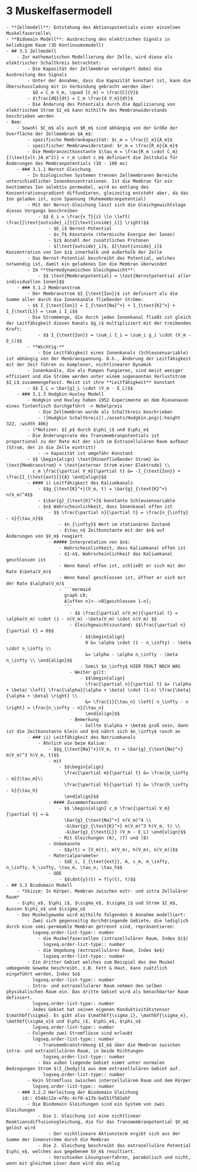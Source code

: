 # 3 Muskelfasermodell
	- **Zellmodell**: Entstehung des Aktionspotentials einer einzelnen Muskelfaserzelle\
	- **Bidomain Modell**: Ausbreitung des elektrischen Signals in beliebigem Raum (3D Kontinuumsmodell)
	- ## 3.1 Zellmodell
		- Zur mathematischen Modellierung der Zelle, wird diese als elektrischer Schaltkreis betrachtet:
			- Die Kapazität der Zellmembran verzögert dabei die Ausbreitung des Signals
			- Unter der Annahme, dass die Kapazität konstant ist, kann die Überschussladung mit in Verbindung gebracht werden über: 
			  $Q = C_m V_m, \quad [C_m] = \frac{C}{V}$
			- $\frac{dQ}{dt} = C_m \frac{d V_m}{dt}$
			- Die Änderung des Potentials durch die Applizierung von elektrischem Strom $I_e$ kann mithilfe des Membranwiderstands beschrieben werden
	- Bem:
		- Sowohl $C_m$ als auch $R_m$ sind abhängig von der Größe der Overfläche der Zellmembran $A_m$:
			- spezifische Membrankapazität: $c_m = \frac{C_m}{A_m}$
			- spezifischer Membranwiderstand: $r_m = \frac{R_m}{A_m}$
			- Die Membranzeitkonstante $\tau_m = \frac{R_m \cdot C_m}{(\text{vlt.}A_m^2)} = r_m \cdot c_m$ definiert die Zeitskala für Änderungen des Membranpotentials (10 - 100 ms)
		- ### 3.1.1 Nernst Gleichung
			- In biologischen Systemen trennen Zellmembranen Bereiche unterschiedlicher Ionenkonzentrationen. Ist die Membran für ein bestimmtes Ion selektiv permeabel, wird es entlang des Konzentrationsgradient diffundieren, gleizeitig entsteht aber, da das Ion geladen ist, eine Spannung (Ruhemembranpotential)
			- Mit der Nernst-Gleichung lässt sich die Gleichgewichtslage dieses Vorgangs beschreiben
				- $$ E_i = \frac{v_T}{z} \ln \left( \frac{[\text{outside}_i]}{[\text{inside}_i]} \right)$$
					- $E_i$ Nernst-Potential
					- $v_T$ Konstante (thermische Energie der Ionen)
					- $z$ Anzahl der zusätzlichen Protonen
					- $[\text{outside}_i]$, $[\text{inside}_i]$ Konzentration von Ion $i$ innerhalb und außerhalb der Zelle
			- Das Nernst-Potential beschreibt das Potential, welches notwendig ist, damit ein geladenes Ion die Membran überwindet
			- Im **thermodynamischen Gleichgewicht**:
				- $$ \text{Membranpotential} = \text{Nernstpotential aller individuellen Ionen}$$
		- ### 3.1.2 Membranstrom
			- Der Membranstrom $I_{\text{Ion}}$ ist definiert als die Summe aller durch die Ionenkanäle fließender Ströme:
			- $$ I_{\text{Ion}} = I_{\text{Na}^+} + I_{\text{K}^+} + I_{\text{L}} = \sum_i I_i$$
			- Die Strommenge, die durch jeden Ionenkanal fließt ist gleich der Leitfähigkeit dieses Kanals $g_i$ multipliziert mit der treibenden Kraft:
				- $$ I_{\text{Ion}} = \sum_i I_i = \sum_i g_i \cdot (V_m - E_i)$$
			- **Wichtig:**
				- Die Leitfähigkeit eines Ionenkanals (Schleusenvariable) ist abhängig von der Menbranspannung. D.h., Änderung der Leitfähigkeit mit der Zeit führen zu komplexer, nichtlinearer Dynamik
			- Ionenkanäle, die als Pumpen fungieren, sind meist weniger effizient und die Ströme werden unter einem sogenannten Verluststrom $I_L$ zusammengefasst. Meist ist ihre **Leitfähigkeit** konstant
			- $$ I_L = \bar{g}_L \cdot (V_m - E_L)$$
		- ### 3.1.3 Hodgkin-Huxley Modell
			- Hodgkin und Huxley haben 1952 Experimente an dem Riesenaxon eines Tintenfisch durchgeführt -> Nobelpreis
				- Die Zellmembran wurde als Schaltkreis beschrieben
				- ![Hudgkin Schaltkreis](./assets/Hodgkin.png){:height 322, :width 406}
			- (*Notizen: $I_p$ durch $\phi_i$ und $\phi_e$
			- Die Änderungsrate des Transmembranpotentials ist proportional zu der Rate mit der sich im Extrazellulären Raum aufbaut (Strom, der in die Zelle eintritt)
				- -> Kapazität ist umgefähr Konstant
			- $$ \begin{align} \text{Hinenfließender Strom} &= \text{Membranstrom} + \text{externer Strom einer Elektrode} \\
			  c_m \frac{\partial V_m}{\partial t} &= -I_{\text{Ion}} + \frac{I_{\text{ext}}}{A} \end{align}$$
			- #### i) Leitfähigkeit des Kaliumkanals
				- $$g_{\text{K}^+}(V_m, t) = \bar{g}_{\text{K}^+} n(V_m)^4$$
				- $\bar{g}_{\text{K}^+}$ konstante Schleusenvariable
				- $n$ Wahrscheinlichkeit, dass Ionenkanal offen ist
					- $$ \frac{\partial n}{\partial t} = \frac{n_{\infty} - n}{\tau_n}$$
						- $n_{\infty}$ Wert im stationären Zustand
						- $\tau_n$ Zeitkonstante mit der $n$ auf Änderungen von $V_m$ reagiert
					- ##### Interpretation von $n$:
						- Wahrscheinlichkeit, dass Kaliumkanal offen ist
						- $1-n$, Wahrscheinlichkeit das Kaliumkanal geschlossen ist
						- Wenn Kanal offen ist, schließt er sich mit der Rate $\beta(V_m)$
						- Wenn Kanal geschlossen ist, öffnet er sich mit der Rate $\alpha(V_m)$
						- ```mermaid
						  graph LR;
						  A[offen n]<-->B[geschlossen 1-n];
						  ```
							- $$ \frac{\partial n(V_m)}{\partial t} = \alpha(V_m) \cdot (1 - n(V_m) -\beta(V_m) \cdot n(V_m) $$
							- Gleichgewichtszustand: $$\frac{\partial n}{\partial t} = 0$$
								- $$\begin{align}
								  0 &= \alpha \cdot (1 - n_\infty) - \beta \cdot n_\infty \\
								  &= \alpha - \alpha n_\infty - \beta n_\infty \\ \end{align}$$
								- Somit $n_\infty$ HIER FEHLT NOCH WAS
							- Weiter gilt:
								- $$\begin{align}
								  \frac{\partial n}{\partial t} &= (\alpha + \beta) \left[ \frac{\alpha}{\alpha + \beta} \cdot (1-n) \frac{\beta}{\alpha + \beta} \right] \\
								  &= \frac{1}{\tau_n} \left[ n_\infty - n \right] = \frac{n_\infty - n}{\tau_n}
								  \end{align}$$
							- Bemerkung
								- Sollte $\alpha + \beta$ groß sein, dann ist die Zeitkonstante klein und $n$ nährt sich $n_\infty$ rasch an
			- ### ii) Leitfähigkeit des Natriumkanals
				- Ähnlich wie beim Kalium:
					- $$g_{\text{Na}^+}(V_m, t) = \bar{g}_{\text{Na}^+} m(V_m)^3 h(V_m, t)$$
					- mit
						- $$\begin{align}
						  \frac{\partial m}{\partial t} &= \frac{m_\infty - m}{\tau_m}\\
						  \frac{\partial h}{\partial t} &= \frac{h_\infty - h}{\tau_h}
						  \end{align}$$
					- #### Zusammenfassend:
						- $$ \begin{align} c_m \frac{\partial V_m}{\partial t} =-& 
						  \bar{g}_{\text{Na}^+} n(V_m)^4 \\
						  -&\bar{g}_{\text{K}^+} m(V_m)^3 h(V_m, t) \\
						  -&\bar{g}_{\text{L}} (V_m - E_L) \end{align}$$
						- Mit Gleichungen (6), (7) und (8)
					- Unbekannte
						- $$y(t) = [V_m(t), m(V_m), h(V_m), n(V_m)]$$
					- Materialparameter
						- $$E_i, I_{\text{ext}}, A, c_m, m_\infty, n_\infty, h_\infty, \tau_m, \tau_n, \tau_h$$
					- ODE
						- $$\dot{y}(t) = f(y(t), t)$$
	- ## 3.2 Biodomain Modell
		- *Skizze: In Körper, Membran zwischen extr- und intra Zellulärer Raum*
		- $\phi_e$, $\phi_i$, $\sigma_e$, $\sigma_i$ und Strom $I_m$, Aussen $\phi_o$ und $\sigma_o$
		- Das Muskelgewebe wird mithilfe folgenden 6 Annahme modelliert:
			- Zwei sich gegenseitig durchdringende Gebiete, die lediglich durch eine semi-permeable Membran getrennt sind, repräsentieren:
			  logseq.order-list-type:: number
				- die Muskelfaserzellen (intrazellulärer Raum, Index $i$)
				  logseq.order-list-type:: number
				- die Umgebung (extrazellulärer Raum, Index $e$)
				  logseq.order-list-type:: number
			- Ein dritter Gebiet welches zum Beispiel das den Muskel umbegende Gewebe beschreibt, z.B. Fett & Haut, kann zuätzlich eingeführt werden, Index $o$
			  logseq.order-list-type:: number
			- Intra- und extrazellulärer Raum nehmen den selben physikalischen Raum ein. Das dritte Gebiet wird als benachbarter Raum definiert.
			  logseq.order-list-type:: number
			- Jedes Gebiet hat seinen eigenen Konduktivitätstensor $\mathbf{\sigma}. Es gibt also $\mathbf{\sigma_i}, \mathbf{\sigma_e}, \mathbf{\sigma_o}$ und $\phi_i$, $\phi_e$, $\phi_o$
			  logseq.order-list-type:: number
			- Folgende zwei Stromflüsse sind erlaubt
			  logseq.order-list-type:: number
				- Transmembranströmung $I_m$ über die Membran zwischen intra- und extrazellulären Raum, in beide Richtungen
				  logseq.order-list-type:: number
				- Das außen liegende Gebiet nimmt unter normalen Bedingungen Strom $(I_{body})$ aus dem extrazellulären Gebiet auf.
				  logseq.order-list-type:: number
			- Kein Stromfluss zwischen interzellulärem Raum und dem Körper
			  logseq.order-list-type:: number
		- ### 3.2.2 Herleitung der Biodomain Gleichung
		  id:: 6548c12e-e70c-4cf0-a17b-ba551f581ebf
			- Die Biodomain Gleichungen sind ein System von zwei Gleichungen
				- Die 1. Gleichung ist eine nichtlinear Reaktionsdiffusionsgleichung, die für das Transmembranpotential $V_m$ gelöst wird
					- Der nichtlineare Aktionsterm ergibt sich aus der Summe der Ionenströme durch die Membran
				- Die 2. Gleichung beschreibt das extrazelluläre Potential $\phi_e$, welches aus gegebenem $V_m$ resultiert.
					- Verschieden Lösungsverfahren, parabolisch und nicht, wenn mit gleichem Löser dann wird das eklig